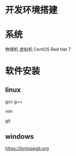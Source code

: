 # 开发环境搭建

# 系统

物理机
虚拟机
    CentOS Red Hat 7

# 软件安装

## linux

gcc g++

vim

git

## windows

https://tortoisegit.org
